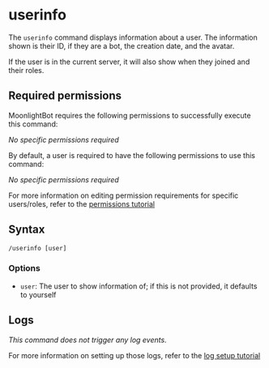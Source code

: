 # userinfo

The `userinfo` command displays information about a user. The information shown is their ID, if they are a bot, the creation date, and the avatar.

If the user is in the current server, it will also show when they joined and their roles.

## Required permissions

MoonlightBot requires the following permissions to successfully execute this command:

*No specific permissions required*

By default, a user is required to have the following permissions to use this command:

*No specific permissions required*

For more information on editing permission requirements for specific users/roles, refer to the [permissions tutorial](../start-up/permission-tutorial.md)

## Syntax

```text
/userinfo [user]
```

### Options

* `user`: The user to show information of; if this is not provided, it defaults to yourself

## Logs

*This command does not trigger any log events.*

For more information on setting up those logs, refer to the [log setup tutorial](../README.md#logging)
